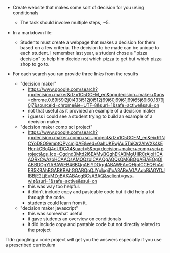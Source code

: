 * Create website that makes some sort of decision for you using conditionals
  - The task should involve multiple steps, ~5.

* In a markdown file:
  - Students must create a webpage that makes a decision for them based on a few criteria. The decision to be made can be unique to each student. I remember last year, a student chose a "pizza decision" to help him decide not which pizza to get but which pizza shop to go to.
* For each search you ran provide three links from the results
  - "decision maker"
    - https://www.google.com/search?q=decision+maker&rlz=1C5GCEM_en&oq=decision+maker+&aqs=chrome.0.69i59l2j0i433i512j0i512j69i60j69i61j69i65j69i60.1879j0j7&sourceid=chrome&ie=UTF-8&surl=1&safe=active&ssui=on
    - not that useful as it provided an example of a decision maker
    - i guess i could see a student trying to build an example of a decision maker.
  - "decision maker comp sci project"
    - https://www.google.com/search?q=decision+maker+comp+sci+project&rlz=1C5GCEM_en&ei=R1NCYoD8O9emptQPycmj0AE&ved=0ahUKEwjAu5TaiOr2AhVXk4kEHcnkCBoQ4dUDCA4&uact=5&oq=decision+maker+comp+sci+project&gs_lcp=Cgdnd3Mtd2l6EAMyBQghEKABMgUIIRCrAjoHCAAQRxCwAzoHCAAQsAMQQzoICAAQgAQQsQM6BQgAEIAEOgQIABBDOgYIABAWEB46BQgAEIYDOggIABAWEAoQHjoICCEQFhAdEB5KBAhBGABKBAhGGABQpQJYplxgil1oA3ABeAGAAdoBiAGYDJIBBjE2LjEuMZgBAKABAcgBCsABAQ&sclient=gws-wiz&surl=1&safe=active&ssui=on
    - this was way too helpful.
    - it didn't include copy and pasteable code but it did help a lot through the code.
    - students could learn from it.
  - "decision maker javascript"
    - this was somewhat useful
    - it gave students an overview on conditionals
    - it did include copy and pastable code but not directly related to the project

Tldr: googling a code project will get you the answers especially if you use a prescribed curriculum
